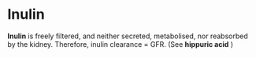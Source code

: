 # Inulin

**Inulin** is freely filtered, and neither secreted, metabolised, nor
reabsorbed by the kidney. Therefore, inulin clearance = GFR. (See
**hippuric acid** )

